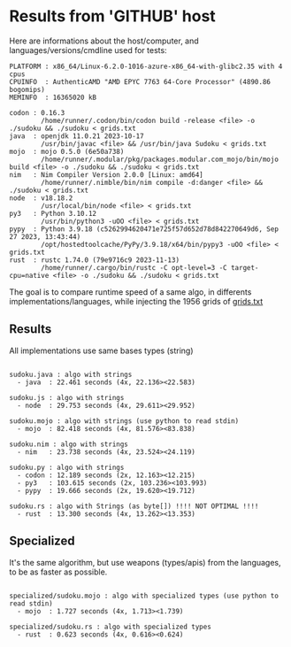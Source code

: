 # Results from 'GITHUB' host

Here are informations about the host/computer, and languages/versions/cmdline used for tests:
```
PLATFORM : x86_64/Linux-6.2.0-1016-azure-x86_64-with-glibc2.35 with 4 cpus
CPUINFO  : AuthenticAMD "AMD EPYC 7763 64-Core Processor" (4890.86 bogomips)
MEMINFO  : 16365020 kB

codon : 0.16.3
        /home/runner/.codon/bin/codon build -release <file> -o ./sudoku && ./sudoku < grids.txt
java  : openjdk 11.0.21 2023-10-17
        /usr/bin/javac <file> && /usr/bin/java Sudoku < grids.txt
mojo  : mojo 0.5.0 (6e50a738)
        /home/runner/.modular/pkg/packages.modular.com_mojo/bin/mojo build <file> -o ./sudoku && ./sudoku < grids.txt
nim   : Nim Compiler Version 2.0.0 [Linux: amd64]
        /home/runner/.nimble/bin/nim compile -d:danger <file> && ./sudoku < grids.txt
node  : v18.18.2
        /usr/local/bin/node <file> < grids.txt
py3   : Python 3.10.12
        /usr/bin/python3 -uOO <file> < grids.txt
pypy  : Python 3.9.18 (c5262994620471e725f57d652d78d842270649d6, Sep 27 2023, 13:43:44)
        /opt/hostedtoolcache/PyPy/3.9.18/x64/bin/pypy3 -uOO <file> < grids.txt
rust  : rustc 1.74.0 (79e9716c9 2023-11-13)
        /home/runner/.cargo/bin/rustc -C opt-level=3 -C target-cpu=native <file> -o ./sudoku && ./sudoku < grids.txt

```

The goal is to compare runtime speed of a same algo, in differents implementations/languages, while injecting the 1956 grids of [grids.txt](grids.txt)

## Results

All implementations use same bases types (string)

```

sudoku.java : algo with strings
  - java  : 22.461 seconds (4x, 22.136><22.583)

sudoku.js : algo with strings
  - node  : 29.753 seconds (4x, 29.611><29.952)

sudoku.mojo : algo with strings (use python to read stdin)
  - mojo  : 82.418 seconds (4x, 81.576><83.838)

sudoku.nim : algo with strings
  - nim   : 23.738 seconds (4x, 23.524><24.119)

sudoku.py : algo with strings
  - codon : 12.189 seconds (2x, 12.163><12.215)
  - py3   : 103.615 seconds (2x, 103.236><103.993)
  - pypy  : 19.666 seconds (2x, 19.620><19.712)

sudoku.rs : algo with Strings (as byte[]) !!!! NOT OPTIMAL !!!!
  - rust  : 13.300 seconds (4x, 13.262><13.353)

```

## Specialized

It's the same algorithm, but use weapons (types/apis) from the languages, to be as faster as possible.

```

specialized/sudoku.mojo : algo with specialized types (use python to read stdin)
  - mojo  : 1.727 seconds (4x, 1.713><1.739)

specialized/sudoku.rs : algo with specialized types
  - rust  : 0.623 seconds (4x, 0.616><0.624)

```


